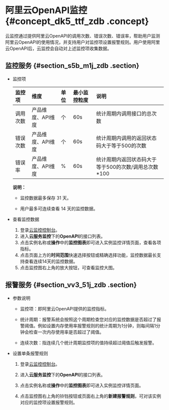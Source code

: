 # 阿里云OpenAPI监控 {#concept_dk5_ttf_zdb .concept}

云监控通过提供阿里云OpenAPI的调用次数、错误次数、错误率，帮助用户监测阿里云OpenAPI的使用情况，并支持用户对监控项设置报警规则。用户使用阿里云OpenAPI后，云监控会自动对上述监控项收集数据。

## 监控服务 {#section_s5b_m1j_zdb .section}

-   监控项

    |监控项|维度|单位|最小监控粒度|说明|
    |:--|:-|:-|:-----|:-|
    |调用次数|产品维度、API维度|个|60s|统计周期内调用接口的总次数|
    |错误次数|产品维度、API维度|个|60s|统计周期内调用的返回状态码大于等于500的次数|
    |错误率|产品维度、API维度|%|60s|统计周期内返回状态码大于等于500的次数/调用总次数\*100|

    **说明：** 

    -   监控数据最多保存 31 天。

    -   用户最多可连续查看 14 天的监控数据。


-   查看监控数据
    1.  登录[云监控控制台](https://cms.console.aliyun.com/#/home/ecs%22%E4%BA%91%E7%9B%91%E6%8E%A7%E6%8E%A7%E5%88%B6%E5%8F%B0%22)。
    2.  进入**云服务监控**下的**OpenAPI**的接口列表。
    3.  点击实例名称或**操作**中的**监控图表**即可进入实例监控详情页面，查看各项指标。
    4.  点击页面上方的**时间范围**快速选择按钮或精确选择功能，监控数据最长支持查看连续14天的监控数据。
    5.  点击监控图右上角的放大按钮，可查看监控大图。

## 报警服务 {#section_vv3_51j_zdb .section}

-   参数说明
    -   监控项：即阿里云OpenAPI提供的监控指标。

    -   统计周期：报警系统会按照这个周期检查您对应的监控数据是否超过了报警阈值。例如设置内存使用率报警规则的统计周期为1分钟，则每间隔1分钟会检查一次内存使用率是否超过了阈值。

    -   连续次数：指连续几个统计周期监控项的值持续超过阈值后触发报警。


-   设置单条报警规则
    1.  登录[云监控控制台](https://cms.console.aliyun.com/#/home/ecs%22%E4%BA%91%E7%9B%91%E6%8E%A7%E6%8E%A7%E5%88%B6%E5%8F%B0%22)。
    2.  进入**云服务监控**下的**OpenAPI**的接口列表。
    3.  点击实例名称或**操作**中的**监控图表**即可进入实例监控详情页面。

    4.  点击监控图右上角的铃铛按钮或页面右上角的**新建报警规则**，可对该实例对应的监控项设置报警规则。


